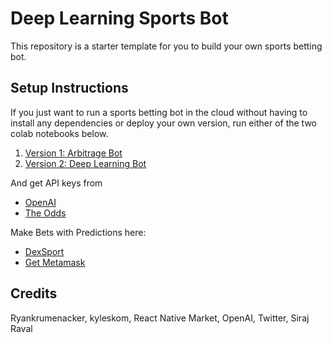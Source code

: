 # Deep Learning Sports Bot

 This repository is a starter template for you to build your own sports betting bot.

## Setup Instructions 
If you just want to run a sports betting bot in the cloud without having to install any dependencies or deploy your own version, run either of the
two colab notebooks below.

1. [Version 1: Arbitrage Bot](https://colab.research.google.com/drive/1asMXW_1wcL0G0mcgttF955qrDah9HubF?usp=sharing)
2. [Version 2: Deep Learning Bot](https://colab.research.google.com/drive/1DbPgAVf0D_Q_bmYM20R5zxgKsqftWjgt?usp=sharing)

And get API keys from
- [OpenAI](https://openai.com/api/)
- [The Odds](https://the-odds-api.com/)

Make Bets with Predictions here:

- [DexSport](https://dexsport.io/)
- [Get Metamask](https://metamask.io/)


## Credits

Ryankrumenacker, kyleskom, React Native Market, OpenAI, Twitter, Siraj Raval



